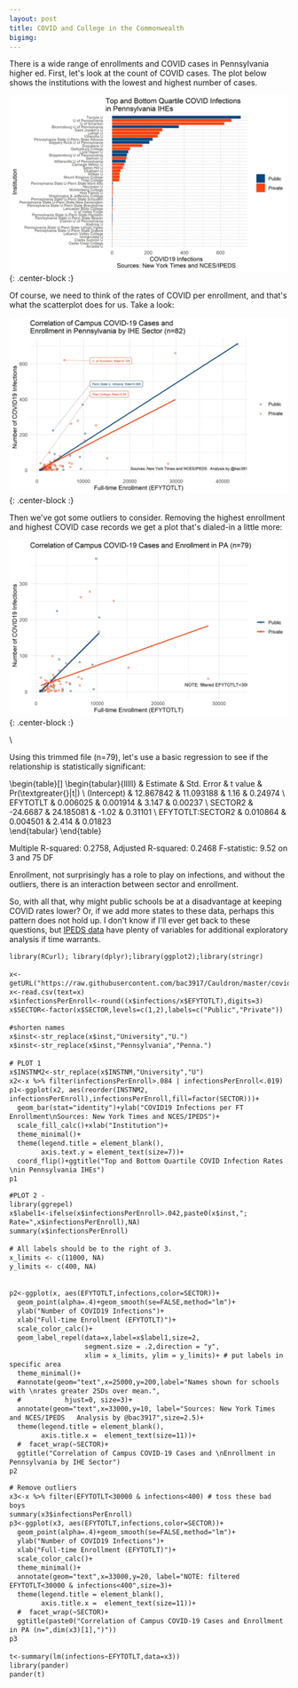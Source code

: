 ```yaml
---
layout: post
title: COVID and College in the Commonwealth
bigimg:
---
```


There is a wide range of enrollments and COVID cases in Pennsylvania higher ed.  First, let's look at the count of COVID cases. The plot below shows the institutions with the lowest and highest number of cases.

![COVIDbar](/img/p1.jpg){: .center-block :}      

Of course, we need to think of the rates of COVID per enrollment, and that's what the scatterplot does for us. Take a look:

![COVIDscatterplot](/img/covidcollege1.jpg){: .center-block :}      

Then we've got some outliers to consider.  Removing the highest enrollment and highest COVID case records we get a plot that's dialed-in a little more:

![COVIDscatterplot](/img/covidcollegeRemoveOutliers.jpg){: .center-block :}      

\ 

Using this trimmed file (n=79), let's use a basic regression to see if the relationship is statistically significant:


\begin{table}[]
\begin{tabular}{lllll}
                 & Estimate  & Std. Error & t value & Pr(\textgreater{}|t|) \\
(Intercept)      & 12.867842 & 11.093188  & 1.16    & 0.24974               \\
EFYTOTLT         & 0.006025  & 0.001914   & 3.147   & 0.00237               \\
SECTOR2          & -24.6687  & 24.185081  & -1.02   & 0.31101               \\
EFYTOTLT:SECTOR2 & 0.010864  & 0.004501   & 2.414   & 0.01823              
\end{tabular}
\end{table}


Multiple R-squared:  0.2758,	Adjusted R-squared:  0.2468 
F-statistic: 9.52 on 3 and 75 DF


Enrollment, not surprisingly has a role to play on infections, and without the outliers, there is an interaction between sector and enrollment.  

So, with all that, why might public schools be at a disadvantage at keeping COVID rates lower? Or, if we add more states to these data, perhaps this pattern does not hold up.  I don't know if I'll ever get back to these questions, but <a href="https://nces.ed.gov/ipeds/" target="_blank" >IPEDS data</a> have plenty of variables for additional exploratory analysis if time warrants.

```
library(RCurl); library(dplyr);library(ggplot2);library(stringr)

x<-getURL("https://raw.githubusercontent.com/bac3917/Cauldron/master/covidIHE.csv")
x<-read.csv(text=x)
x$infectionsPerEnroll<-round((x$infections/x$EFYTOTLT),digits=3)
x$SECTOR<-factor(x$SECTOR,levels=c(1,2),labels=c("Public","Private"))

#shorten names
x$inst<-str_replace(x$inst,"University","U.")
x$inst<-str_replace(x$inst,"Pennsylvania","Penna.")

# PLOT 1
x$INSTNM2<-str_replace(x$INSTNM,"University","U")
x2<-x %>% filter(infectionsPerEnroll>.084 | infectionsPerEnroll<.019)
p1<-ggplot(x2, aes(reorder(INSTNM2, infectionsPerEnroll),infectionsPerEnroll,fill=factor(SECTOR)))+
  geom_bar(stat="identity")+ylab("COVID19 Infections per FT Enrollment\nSources: New York Times and NCES/IPEDS")+
  scale_fill_calc()+xlab("Institution")+
  theme_minimal()+
  theme(legend.title = element_blank(),
        axis.text.y = element_text(size=7))+
  coord_flip()+ggtitle("Top and Bottom Quartile COVID Infection Rates \nin Pennsylvania IHEs")
p1
```


```
#PLOT 2 - 
library(ggrepel)
x$label1<-ifelse(x$infectionsPerEnroll>.042,paste0(x$inst,"; Rate=",x$infectionsPerEnroll),NA)
summary(x$infectionsPerEnroll)

# All labels should be to the right of 3.
x_limits <- c(11000, NA)
y_limits <- c(400, NA)


p2<-ggplot(x, aes(EFYTOTLT,infections,color=SECTOR))+
  geom_point(alpha=.4)+geom_smooth(se=FALSE,method="lm")+
  ylab("Number of COVID19 Infections")+
  xlab("Full-time Enrollment (EFYTOTLT)")+
  scale_color_calc()+
  geom_label_repel(data=x,label=x$label1,size=2,
                   segment.size = .2,direction = "y",
                   xlim = x_limits, ylim = y_limits)+ # put labels in specific area
  theme_minimal()+
  #annotate(geom="text",x=25000,y=200,label="Names shown for schools with \nrates greater 2SDs over mean.",
  #           hjust=0, size=3)+
  annotate(geom="text",x=33000,y=10, label="Sources: New York Times and NCES/IPEDS   Analysis by @bac3917",size=2.5)+
  theme(legend.title = element_blank(),
        axis.title.x =  element_text(size=11))+
  #  facet_wrap(~SECTOR)+
  ggtitle("Correlation of Campus COVID-19 Cases and \nEnrollment in Pennsylvania by IHE Sector")
p2
```


```
# Remove outliers
x3<-x %>% filter(EFYTOTLT<30000 & infections<400) # toss these bad boys
summary(x3$infectionsPerEnroll)
p3<-ggplot(x3, aes(EFYTOTLT,infections,color=SECTOR))+
  geom_point(alpha=.4)+geom_smooth(se=FALSE,method="lm")+
  ylab("Number of COVID19 Infections")+
  xlab("Full-time Enrollment (EFYTOTLT)")+
  scale_color_calc()+
  theme_minimal()+
  annotate(geom="text",x=33000,y=20, label="NOTE: filtered EFYTOTLT<30000 & infections<400",size=3)+
  theme(legend.title = element_blank(),
        axis.title.x =  element_text(size=11))+
  #  facet_wrap(~SECTOR)+
  ggtitle(paste0("Correlation of Campus COVID-19 Cases and Enrollment in PA (n=",dim(x3)[1],")"))
p3

t<-summary(lm(infections~EFYTOTLT,data=x3))
library(pander)
pander(t)

```


